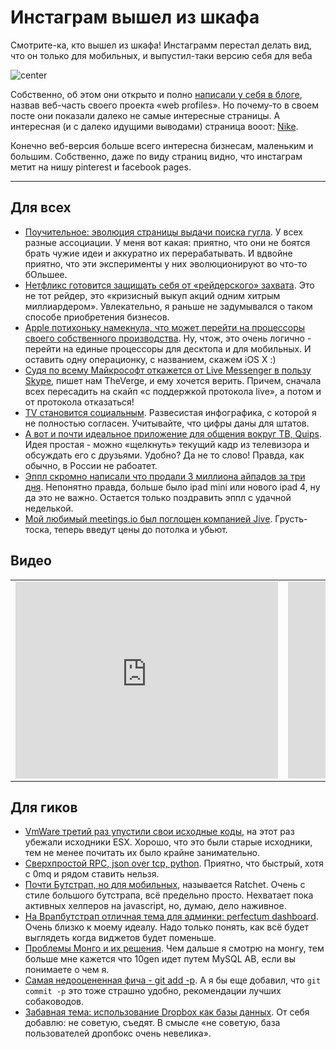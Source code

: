 # Инстаграм вышел из шкафа

Смотрите-ка, кто вышел из шкафа! Инстаграмм перестал делать вид, что он только для мобильных, и выпустил-таки версию себя для веба

![center](http://img-fotki.yandex.ru/get/6621/9320383.8/0_81e09_469a0016_orig)

Собственно, об этом они открыто и полно [написали у себя в блоге](http://blog.instagram.com/post/35068144047/announcing-instagram-profiles-on-the-web), назвав веб-часть своего проекта «web profiles». Но почему-то в своем посте они показали далеко не самые интересные страницы. А интересная (и с далеко идущими выводами) страница вооот: [Nike](http://instagram.com/nike).

Конечно веб-версия больше всего интересна бизнесам, маленьким и большим. Собственно, даже по виду страниц видно, что инстаграм метит на нишу pinterest и facebook pages.

-----

## Для всех
* [Поучительное: эволюция страницы выдачи поиска гугла](http://www.nytimes.com/interactive/2012/11/03/technology/search-compare.html?ref=technology). У всех разные ассоциации. У меня вот какая: приятно, что они не боятся брать чужие идеи и аккуратно их перерабатывать. И вдвойне приятно, что эти эксперименты у них эволюционируют во что-то бОльшее.
* [Нетфликс готовится защищать себя от «рейдерского» захвата](http://news.cnet.com/8301-1023_3-57544991-93/netflix-preps-poison-pill-to-fend-off-icahn/?part=rss&subj=news&tag=title). Это не тот рейдер, это «кризисный выкуп акций одним хитрым миллиардером». Увлекательно, я раньше не задумывался о таком способе приобретения бизнесов.
* [Apple потихоньку намекнула, что может перейти на процессоры своего собственного производства](http://www.bloomberg.com/news/2012-11-05/apple-said-to-be-exploring-switch-from-intel-chips-for-the-mac.html). Ну, чтож, это очень логично - перейти на единые процессоры для десктопа и для мобильных. И оставить одну операционку, с названием, скажем iOS X :)
* [Судя по всему Майкрософт откажется от Live Messenger в пользу Skype](http://www.theverge.com/2012/11/5/3603014/windows-live-messenger-retirement-skype), пишет нам TheVerge, и ему хочется верить. Причем, сначала всех пересадить на скайп «с поддержкой протокола live», а потом и от протокола отказаться!
* [TV становится социальным](http://www.dr4ward.com/dr4ward/2012/11/how-can-social-media-change-tv-viewing-habits-socialtv-infographic.html). Развесистая инфографика, с которой я не полностью согласен. Учитывайте, что цифры даны для штатов.
* [А вот и почти идеальное приложение для общения вокруг ТВ, Quips](http://quipsapp.com). Идея простая - можно «щелкнуть» текущий кадр из телевизора и обсуждать его с друзьями. Удобно? Да не то слово! Правда, как обычно, в России не рабоатет.
* [Эппл скромно написали что продали 3 миллиона айпадов за три дня](http://www.apple.com/pr/library/2012/11/05Apple-Sells-Three-Million-iPads-in-Three-Days.html). Непонятно правда, больше было ipad mini или нового ipad 4, ну да это не важно. Остается только поздравить эппл с удачной неделькой.
* [Мой любимый meetings.io был поглощен компанией Jive](http://blog.meetings.io/post/35076012414/jive-software-acquires-meetings-io). Грусть-тоска, теперь введут цены до потолка и убьют.

## Видео

<table><tr>
<td><iframe width="420" height="315" src="http://www.youtube.com/embed/U0x9HtYgVqA" frameborder="0" allowfullscreen></iframe></td><td><iframe width="560" height="315" src="http://www.youtube.com/embed/1oHWvFrpocY" frameborder="0" allowfullscreen></iframe></td>
</tr></table>

## Для гиков
* [VmWare третий раз упустили свои исходные коды](http://www.theregister.co.uk/2012/11/05/vmware_source_code_leak/), на этот раз убежали исходники ESX. Хорошо, что это были старые исходники, тем не менее почитать их было крайне занимательно.
* [Сверхпростой RPC, json over tcp, python](https://github.com/rjpower/speedy). Приятно, что быстрый, хотя с 0mq и рядом ставить нельзя.
* [Почти Бутстрап, но для мобильных](http://maker.github.com/ratchet/), называется Ratchet. Очень с стиле большого бутстрапа, всё предельно просто. Нехватает пока активных хелперов на javascript, но, думаю, дело наживное.
* [На Врапбутстрап отличная тема для админки: perfectum dashboard](http://wrapbootstrap.com/preview/WB0PHMG9K). Очень близко к моему идеалу. Надо только понять, как всё будет выглядеть когда виджетов будет поменьше.
* [Проблемы Монго и их решения](http://rsmith.co/2012/11/05/mongodb-gotchas-and-how-to-avoid-them/). Чем дальше я смотрю на монгу, тем больше мне кажется что 10gen идет путем MySQL AB, если вы понимаете о чем я.
* [Самая недооцененная фича - git add -p](http://johnkary.net/git-add-p-the-most-powerful-git-feature-youre-not-using-yet/). А я бы еще добавил, что `git commit -p` это тоже страшно удобно, рекомендации лучших собаководов.
* [Забавная тема: использование Dropbox как базы данных](http://blog.opalang.org/2012/10/dropbox-as-database.html). От себя добавлю: не советую, съедят. В смысле «не советую, база пользователей дропбокс очень невелика».